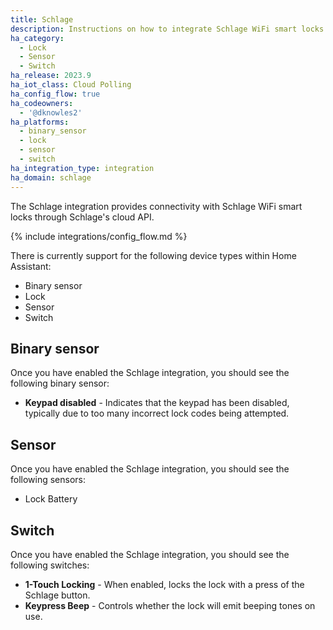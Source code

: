 ```yaml
---
title: Schlage
description: Instructions on how to integrate Schlage WiFi smart locks into Home Assistant.
ha_category:
  - Lock
  - Sensor
  - Switch
ha_release: 2023.9
ha_iot_class: Cloud Polling
ha_config_flow: true
ha_codeowners:
  - '@dknowles2'
ha_platforms:
  - binary_sensor
  - lock
  - sensor
  - switch
ha_integration_type: integration
ha_domain: schlage
---
```


The Schlage integration provides connectivity with Schlage WiFi smart locks through Schlage's cloud API.

{% include integrations/config_flow.md %}

There is currently support for the following device types within Home Assistant:

- Binary sensor
- Lock
- Sensor
- Switch

## Binary sensor

Once you have enabled the Schlage integration, you should see the following binary sensor:

- **Keypad disabled** - Indicates that the keypad has been disabled, typically due to too many incorrect lock codes being attempted.

## Sensor

Once you have enabled the Schlage integration, you should see the following sensors:

- Lock Battery

## Switch

Once you have enabled the Schlage integration, you should see the following switches:

- **1-Touch Locking** - When enabled, locks the lock with a press of the Schlage button.
- **Keypress Beep** - Controls whether the lock will emit beeping tones on use.
